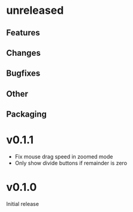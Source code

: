 
# unreleased

## Features

## Changes

## Bugfixes

## Other

## Packaging


# v0.1.1

- Fix mouse drag speed in zoomed mode
- Only show divide buttons if remainder is zero

# v0.1.0

Initial release
